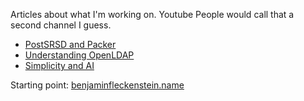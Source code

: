 Articles about what I'm working on. Youtube People would call that a second channel I guess.

 * [PostSRSD and Packer](postfixsrsd-and-packer.md)
 * [Understanding OpenLDAP](understanding-openldap.md)
 * [Simplicity and AI](simplicity-and-ai.md)

Starting point: [benjaminfleckenstein.name](https://benjaminfleckenstein.name)
